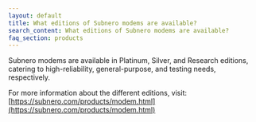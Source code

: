 ```yaml
---
layout: default
title: What editions of Subnero modems are available?
search_content: What editions of Subnero modems are available?
faq_section: products
---
```


Subnero modems are available in Platinum, Silver, and Research editions, catering to high-reliability, general-purpose, and testing needs, respectively.

For more information about the different editions, visit: [https://subnero.com/products/modem.html](https://subnero.com/products/modem.html)
